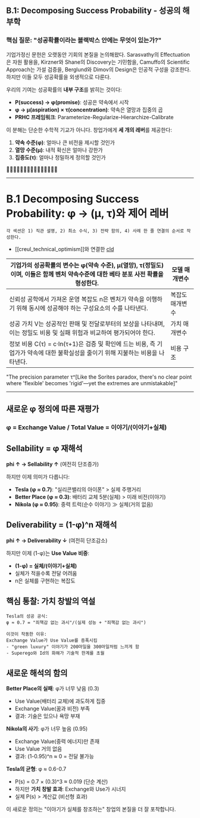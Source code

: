 ## B.1: Decomposing Success Probability - 성공의 해부학

### 핵심 질문: "성공확률이라는 블랙박스 안에는 무엇이 있는가?"

기업가정신 문헌은 오랫동안 기회의 본질을 논의해왔다. Sarasvathy의 Effectuation은 자원 활용을, Kirzner와 Shane의 Discovery는 기민함을, Camuffo의 Scientific Approach는 가설 검증을, Berglund와 Dimov의 Design은 인공적 구성을 강조한다. 하지만 이들 모두 성공확률을 외생적으로 다룬다.

우리의 기여는 성공확률의 **내부 구조**를 밝히는 것이다:
- **P(success) → φ(promise)**: 성공은 약속에서 시작
- **φ → μ(aspiration) × τ(concentration)**: 약속은 열망과 집중의 곱
- **PRHC 프레임워크**: Parameterize-Regularize-Hierarchize-Calibrate

이 분해는 단순한 수학적 기교가 아니다. 창업가에게 **세 개의 레버**를 제공한다:
1. **약속 수준(φ)**: 얼마나 큰 비전을 제시할 것인가
2. **열망 수준(μ)**: 내적 확신은 얼마나 강한가
3. **집중도(τ)**: 얼마나 정밀하게 정의할 것인가

🚨🚨🚨🚨🚨🚨🚨🚨🚨🚨🚨🚨🚨🚨🚨

---

# B.1 Decomposing Success Probability: φ → (μ, τ)와 제어 레버


    각 섹션은 1) 직관 설명, 2) 최소 수식, 3) 전략 함의, 4) 사례 한 줄 연결의 순서로 작성한다.

- [[creul_technical_optimism]]와 연결한 [cld](https://claude.ai/share/67ecc3d1-e881-46c8-92c5-3b172193cbba)

| 기업가의 성공확률의  변수는 φ(약속 수준), μ(열망), τ(정밀도)이며, 이들은 함께 벤처 약속수준에 대한 베타 분포 사전 확률을 형성한다.  | 모델 매개변수  |
| --------------------------------------------------------------------------------- | -------- |
| 신뢰성 공학에서 가져온 운영 복잡도 n은 벤처가 약속을 이행하기 위해 동시에 성공해야 하는 구성요소의 수를 나타낸다.                 | 복잡도 매개변수 |
| 성공 가치 V는 성공적인 판매 및 전달로부터의 보상을 나타내며, 이는 정밀도 비용 및 실패 위험과 비교하여 평가되어야 한다.             | 가치 매개변수  |
| 정보 비용 C(τ) = c·ln(τ+1)은 검증 및 확인에 드는 비용, 즉 기업가가 약속에 대한 불확실성을 줄이기 위해 지불하는 비용을 나타낸다. | 비용 구조    |
"The precision parameter τ^[Like the Sorites paradox, there's no clear 
point where 'flexible' becomes 'rigid'—yet the extremes are unmistakable]"


-----

## 새로운 φ 정의에 따른 재평가

### φ = Exchange Value / Total Value = 이야기/(이야기+실체)

## Sellability = φ 재해석

**phi ↑ → Sellability ↑** (여전히 단조증가)

하지만 이제 의미가 다릅니다:

- **Tesla (φ ≈ 0.7)**: "실리콘밸리의 아이폰" > 실제 주행거리
- **Better Place (φ ≈ 0.3)**: 배터리 교체 5분(실체) > 미래 비전(이야기)
- **Nikola (φ ≈ 0.95)**: 중력 트럭(순수 이야기) ≫ 실체(거의 없음)

## Deliverability = (1-φ)^n 재해석

**phi ↑ → Deliverability ↓** (여전히 단조감소)

하지만 이제 (1-φ)는 **Use Value 비중**:

- **(1-φ) = 실체/(이야기+실체)**
- 실체가 적을수록 전달 어려움
- n은 실체를 구현하는 복잡도

## 핵심 통찰: 가치 창발의 역설

```
Tesla의 성공 공식:
φ ≈ 0.7 = "죄책감 없는 과시"/(실제 성능 + "죄책감 없는 과시")

이것이 작동한 이유:
Exchange Value가 Use Value를 증폭시킴
- "green luxury" 이야기가 200마일을 300마일처럼 느끼게 함
- Superego와 Id의 화해가 기술적 한계를 초월
```

## 새로운 해석의 함의

**Better Place의 실패**: φ가 너무 낮음 (0.3)

- Use Value(배터리 교체)에 과도하게 집중
- Exchange Value(꿈과 비전) 부족
- 결과: 기술은 있으나 욕망 부재

**Nikola의 사기**: φ가 너무 높음 (0.95)

- Exchange Value(중력 에너지)만 존재
- Use Value 거의 없음
- 결과: (1-0.95)^n ≈ 0 = 전달 불가능

**Tesla의 균형**: φ ≈ 0.6-0.7

- P(s) = 0.7 × (0.3)^3 ≈ 0.019 (단순 계산)
- 하지만 **가치 창발 효과**: Exchange와 Use가 시너지
- 실제 P(s) > 계산값 (비선형 효과)

이 새로운 정의는 "이야기가 실체를 창조하는" 창업의 본질을 더 잘 포착합니다.